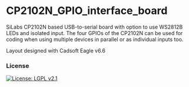 # CP2102N_GPIO_interface_board

SiLabs CP2102N based USB-to-serial board with option to use WS2812B LEDs and isolated input.
The four GPIOs of the CP2102N can be used for coding when using multiple devices in parallel or as individual inputs too.

Layout designed with Cadsoft Eagle v6.6

### License
[![License: LGPL v2.1](https://img.shields.io/badge/License-LGPL%20v2.1-blue.svg)](https://www.gnu.org/licenses/lgpl-2.1)
